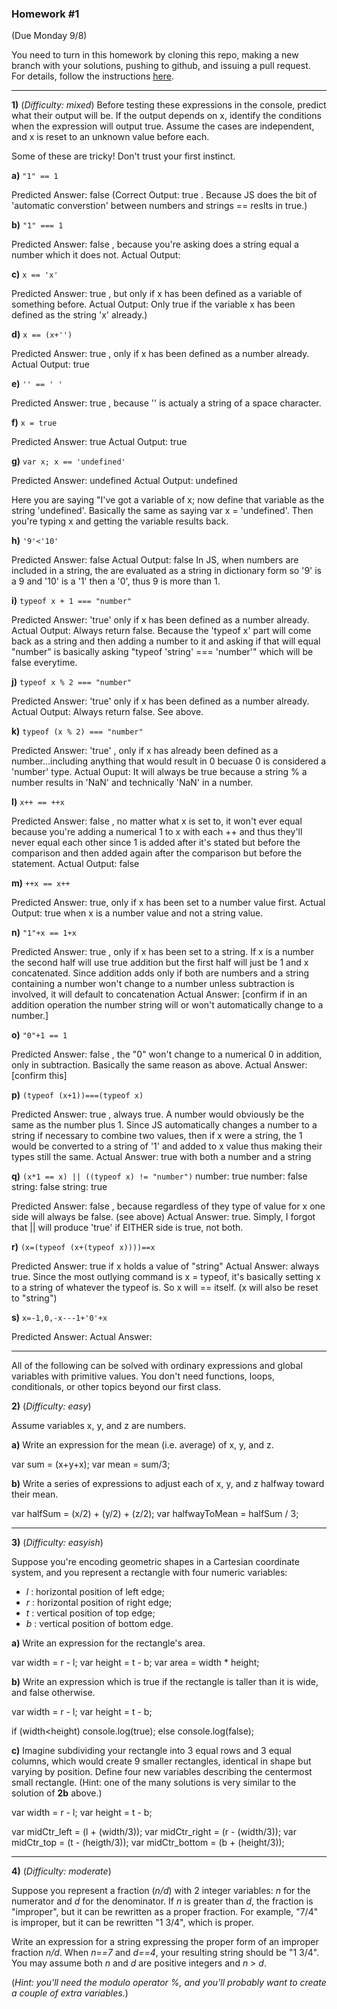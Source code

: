  
### Homework #1
(Due Monday 9/8)

You need to turn in this homework by cloning this repo, making a new branch with your solutions, pushing to github, and issuing a pull request.
For details, follow the instructions [here](http://portlandcodeschool.github.io/jse/2014/05/12/command-line-and-git-slides/#/14).

---

**1)** (_Difficulty: mixed_)
Before testing these expressions in the console, predict what their output will be.  If the output depends on x, identify the conditions when the expression will output true.  Assume the cases are independent, and x is reset to an unknown value before each.

Some of these are tricky!  Don't trust your first instinct.  


**a)** `"1" == 1`

Predicted Answer: false
   (Correct Output: true  . Because JS does the bit of 'automatic converstion' between numbers and strings == reslts in true.)

**b)** `"1" === 1`

Predicted Answer: false , because you're asking does a string equal a number which it does not.
Actual Output:  

**c)** `x == 'x'`

Predicted Answer: true , but only if x has been defined as a variable of something before.
Actual Output: Only true if the variable x has been defined as the string 'x' already.)

**d)** `x == (x+'')`

Predicted Answer: true , only if x has been defined as a number already.
Actual Output: true

**e)** `'' == ' '`

Predicted Answer: true , because '' is actualy a string of a space character.

**f)** `x = true`

Predicted Answer: true
Actual Output: true

**g)** `var x; x == 'undefined'`

Predicted Answer: undefined
Actual Output: undefined

Here you are saying "I've got a variable of x; now define that variable as the string 'undefined'. Basically the same as saying var x = 'undefined'. Then you're typing x and getting the variable results back.

**h)** `'9'<'10'`

Predicted Answer: false
Actual Output: false
In JS, when numbers are included in a string, the are evaluated as a string in dictionary form so '9' is a 9 and '10' is a '1' then a '0', thus 9 is more than 1.

**i)** `typeof x + 1 === "number"`

Predicted Answer: 'true' only if x has been defined as a number already.
Actual Output: Always return false. Because the 'typeof x' part will come back as a string and then adding a number to it and asking if that will equal "number" is basically asking "typeof 'string' === 'number'" which will be false everytime.

**j)** `typeof x % 2 === "number"`

Predicted Answer: 'true' only if x has been defined as a number already.
Actual Output: Always return false. See above.

**k)** `typeof (x % 2) === "number"`

Predicted Answer: 'true' , only if x has already been defined as a number...including anything that would result in 0 becuase 0 is considered a 'number' type.
Actual Ouput: It will always be true because a string % a number results in 'NaN' and technically 'NaN' in a number.

**l)** `x++ == ++x`

Predicted Answer: false , no matter what x is set to, it won't ever equal because you're adding a numerical 1 to x with each ++ and thus they'll never equal each other since 1 is added after it's stated but before the comparison and then added again after the comparison but before the statement.
Actual Output: false

**m)** `++x == x++`

Predicted Answer: true, only if x has been set to a number value first. 
Actual Output: true when x is a number value and not a string value.

**n)** `"1"+x == 1+x`

Predicted Answer: true , only if x has been set to a string. If x is a number the second half will use true addition but the first half will just be 1 and x concatenated. Since addition adds only if both are numbers and a string containing a number won't change to a number unless subtraction is involved, it will default to concatenation
Actual Answer: [confirm if in an addition operation the number string will or won't automatically change to a number.]

**o)** `"0"+1 == 1`

Predicted Answer: false , the "0" won't change to a numerical 0 in addition, only in subtraction. Basically the same reason as above.
Actual Answer: [confirm this]

**p)** `(typeof (x+1))===(typeof x)`	

Predicted Answer: true , always true. A number would obviously be the same as the number plus 1. Since JS automatically changes a number to a string if necessary to combine two values, then if x were a string, the 1 would be converted to a string of '1' and added to x value thus making their types still the same.
Actual Answer: true with both a number and a string

**q)** `(x*1 == x) || ((typeof x) != "number")`
        number: true      number: false
        string: false     string: true

Predicted Answer: false , because regardless of they type of value for x one side will always be false. (see above)
Actual Answer: true. Simply, I forgot that || will produce 'true' if EITHER side is true, not both. 

**r)** `(x=(typeof (x+(typeof x))))==x`

Predicted Answer: true if x holds a value of "string"
Actual Answer: always true. Since the most outlying command is x = typeof, it's basically setting x to a string of whatever the typeof is. So x will == itself. (x will also be reset to "string")

**s)** `x=-1,0,-x---1+'0'+x`

Predicted Answer: 
Actual Answer: 

---

All of the following can be solved with ordinary expressions and global variables with primitive values.  You don't need functions, loops, conditionals, or other topics beyond our first class.

 **2)** (_Difficulty: easy_)

Assume variables x, y, and z are numbers.

**a)**
Write an expression for the mean (i.e. average) of x, y, and z.

var sum = (x+y+x);
var mean = sum/3;

**b)**
Write a series of expressions to adjust each of x, y, and z
halfway toward their mean.

var halfSum = (x/2) + (y/2) + (z/2);
var halfwayToMean = halfSum / 3;

---

**3)** (_Difficulty: easyish_)

Suppose you're encoding geometric shapes in a Cartesian coordinate system, and you represent a rectangle with four numeric variables:

- _l_ : horizontal position of left edge;
- _r_ : horizontal position of right edge;
- _t_ : vertical position of top edge;
- _b_ : vertical position of bottom edge.

**a)**
Write an expression for the rectangle's area.

var width = r - l;
var height = t - b;
var area = width * height;

**b)**
Write an expression which is true if the rectangle is taller than it is wide, and false otherwise.

var width = r - l;
var height = t - b;

if (width<height)
	console.log(true);
else
	console.log(false);

**c)**
Imagine subdividing your rectangle into 3 equal rows and 3 equal columns, which would create 9 smaller rectangles, identical in shape but varying by position.
Define four new variables describing the centermost small rectangle.
(Hint: one of the many solutions is very similar to the solution of **2b** above.)

var width = r - l;
var height = t - b;

var midCtr_left = (l + (width/3));
var midCtr_right = (r - (width/3));
var midCtr_top = (t - (heigth/3));
var midCtr_bottom = (b + (height/3));


---

**4)** (_Difficulty: moderate_)

Suppose you represent a fraction (_n/d_) with 2 integer variables: _n_ for the numerator and _d_ for the denominator.
If _n_ is greater than _d_, the fraction is "improper", but it can be rewritten as a proper fraction.  For example, "7/4" is improper, but it can be rewritten "1 3/4", which is proper.

Write an expression for a string expressing the proper form of an improper fraction _n/d_.  When _n==7_ and _d==4_, your resulting string should be "1 3/4".  You may assume both _n_ and _d_ are positive integers and _n_ > _d_.

(_Hint: you'll need the modulo operator _%_, and you'll probably want to create a couple of extra variables._)


